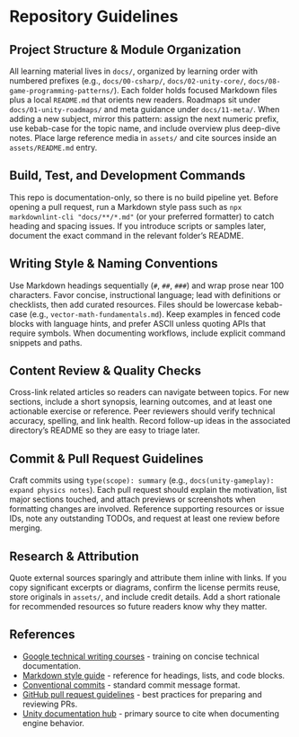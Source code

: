 # Repository Guidelines

## Project Structure & Module Organization
All learning material lives in `docs/`, organized by learning order with numbered prefixes (e.g., `docs/00-csharp/`, `docs/02-unity-core/`, `docs/08-game-programming-patterns/`). Each folder holds focused Markdown files plus a local `README.md` that orients new readers. Roadmaps sit under `docs/01-unity-roadmaps/` and meta guidance under `docs/11-meta/`. When adding a new subject, mirror this pattern: assign the next numeric prefix, use kebab-case for the topic name, and include overview plus deep-dive notes. Place large reference media in `assets/` and cite sources inside an `assets/README.md` entry.

## Build, Test, and Development Commands
This repo is documentation-only, so there is no build pipeline yet. Before opening a pull request, run a Markdown style pass such as `npx markdownlint-cli "docs/**/*.md"` (or your preferred formatter) to catch heading and spacing issues. If you introduce scripts or samples later, document the exact command in the relevant folder’s README.

## Writing Style & Naming Conventions
Use Markdown headings sequentially (`#`, `##`, `###`) and wrap prose near 100 characters. Favor concise, instructional language; lead with definitions or checklists, then add curated resources. Files should be lowercase kebab-case (e.g., `vector-math-fundamentals.md`). Keep examples in fenced code blocks with language hints, and prefer ASCII unless quoting APIs that require symbols. When documenting workflows, include explicit command snippets and paths.

## Content Review & Quality Checks
Cross-link related articles so readers can navigate between topics. For new sections, include a short synopsis, learning outcomes, and at least one actionable exercise or reference. Peer reviewers should verify technical accuracy, spelling, and link health. Record follow-up ideas in the associated directory’s README so they are easy to triage later.

## Commit & Pull Request Guidelines
Craft commits using `type(scope): summary` (e.g., `docs(unity-gameplay): expand physics notes`). Each pull request should explain the motivation, list major sections touched, and attach previews or screenshots when formatting changes are involved. Reference supporting resources or issue IDs, note any outstanding TODOs, and request at least one review before merging.

## Research & Attribution
Quote external sources sparingly and attribute them inline with links. If you copy significant excerpts or diagrams, confirm the license permits reuse, store originals in `assets/`, and include credit details. Add a short rationale for recommended resources so future readers know why they matter.

## References
- [Google technical writing courses](https://developers.google.com/tech-writing) - training on concise technical documentation.
- [Markdown style guide](https://www.markdownguide.org/basic-syntax/) - reference for headings, lists, and code blocks.
- [Conventional commits](https://www.conventionalcommits.org/en/v1.0.0/) - standard commit message format.
- [GitHub pull request guidelines](https://docs.github.com/en/pull-requests) - best practices for preparing and reviewing PRs.
- [Unity documentation hub](https://docs.unity3d.com/Manual/index.html) - primary source to cite when documenting engine behavior.
